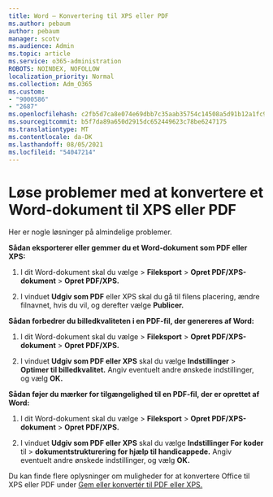 ```yaml
---
title: Word – Konvertering til XPS eller PDF
ms.author: pebaum
author: pebaum
manager: scotv
ms.audience: Admin
ms.topic: article
ms.service: o365-administration
ROBOTS: NOINDEX, NOFOLLOW
localization_priority: Normal
ms.collection: Adm_O365
ms.custom:
- "9000586"
- "2687"
ms.openlocfilehash: c2fb5d7ca8e074e69dbb7c35aab35754c14508a5d91b12a1fc943fadda242040
ms.sourcegitcommit: b5f7da89a650d2915dc652449623c78be6247175
ms.translationtype: MT
ms.contentlocale: da-DK
ms.lasthandoff: 08/05/2021
ms.locfileid: "54047214"
---
```

# <a name="resolve-issues-converting-a-word-document-to-xps-or-pdf"></a>Løse problemer med at konvertere et Word-dokument til XPS eller PDF

Her er nogle løsninger på almindelige problemer. 

**Sådan eksporterer eller gemmer du et Word-dokument som PDF eller XPS:**

1. I dit Word-dokument skal du vælge   >  **Fileksport**  >  **Opret PDF/XPS-dokument**  >  **Opret PDF/XPS.**

2. I vinduet **Udgiv som PDF** eller XPS skal du gå til filens placering, ændre filnavnet, hvis du vil, og derefter vælge **Publicer.**

**Sådan forbedrer du billedkvaliteten i en PDF-fil, der genereres af Word:**

1. I dit Word-dokument skal du vælge   >  **Fileksport**  >  **Opret PDF/XPS-dokument**  >  **Opret PDF/XPS.**

2. I vinduet **Udgiv som PDF eller XPS** skal du vælge **Indstillinger**  >  **Optimer til billedkvalitet.** Angiv eventuelt andre ønskede indstillinger, og vælg **OK.** 

**Sådan føjer du mærker for tilgængelighed til en PDF-fil, der er oprettet af Word:**
 
1. I dit Word-dokument skal du vælge   >  **Fileksport**  >  **Opret PDF/XPS-dokument**  >  **Opret PDF/XPS.**

2. I vinduet **Udgiv som PDF eller XPS** skal du vælge **Indstillinger For koder** til  >  **dokumentstrukturering for hjælp til handicappede.** Angiv eventuelt andre ønskede indstillinger, og vælg **OK.**

Du kan finde flere oplysninger om muligheder for at konvertere Office til XPS eller PDF under [Gem eller konvertér til PDF eller XPS.](https://support.office.com/article/d85416c5-7d77-4fd6-a216-6f4bf7c7c110)